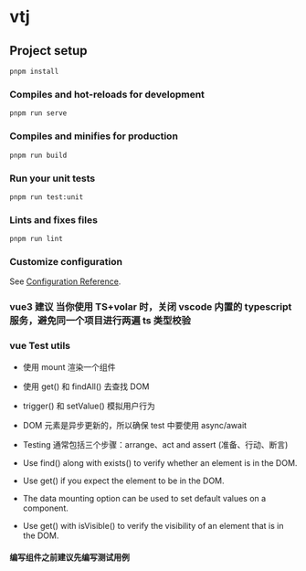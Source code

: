 # vtj

## Project setup

```
pnpm install
```

### Compiles and hot-reloads for development

```
pnpm run serve
```

### Compiles and minifies for production

```
pnpm run build
```

### Run your unit tests

```
pnpm run test:unit
```

### Lints and fixes files

```
pnpm run lint
```

### Customize configuration

See [Configuration Reference](https://cli.vuejs.org/config/).

### vue3 建议 当你使用 TS+volar 时，关闭 vscode 内置的 typescript 服务，避免同一个项目进行两遍 ts 类型校验

### vue Test utils

- 使用 mount 渲染一个组件
- 使用 get() 和 findAll() 去查找 DOM
- trigger() 和 setValue() 模拟用户行为
- DOM 元素是异步更新的，所以确保 test 中要使用 async/await
- Testing 通常包括三个步骤：arrange、act and assert (准备、行动、断言)

- Use find() along with exists() to verify whether an element is in the DOM.
- Use get() if you expect the element to be in the DOM.
- The data mounting option can be used to set default values on a component.
- Use get() with isVisible() to verify the visibility of an element that is in the DOM.

#### 编写组件之前建议先编写测试用例
